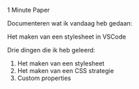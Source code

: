 1 Minute Paper

Documenteren wat ik vandaag heb gedaan: 

Het maken van een stylesheet in VSCode

Drie dingen die ik heb geleerd:

1. Het maken van een stylesheet
2. Het maken van een CSS strategie
3. Custom properties